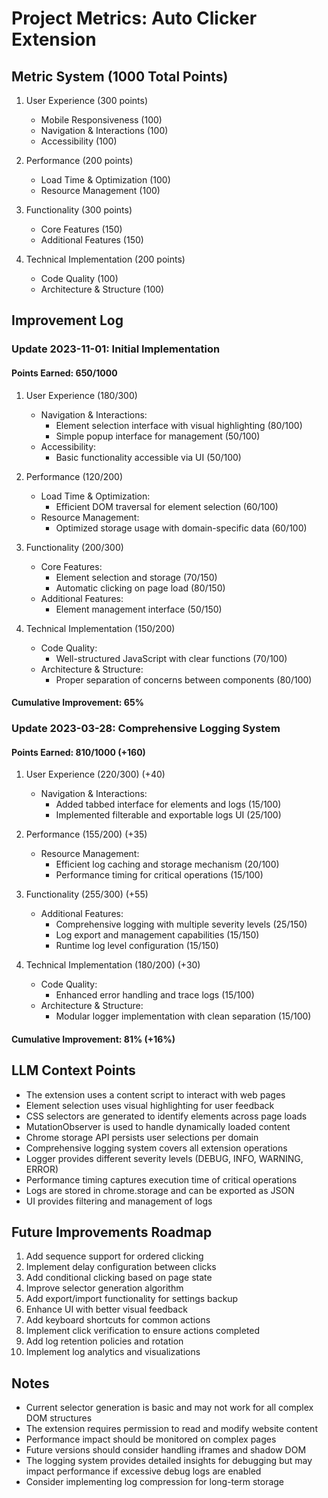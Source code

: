 # Project Metrics: Auto Clicker Extension

## Metric System (1000 Total Points)
1. User Experience (300 points)
   - Mobile Responsiveness (100)
   - Navigation & Interactions (100)
   - Accessibility (100)

2. Performance (200 points)
   - Load Time & Optimization (100)
   - Resource Management (100)

3. Functionality (300 points)
   - Core Features (150)
   - Additional Features (150)

4. Technical Implementation (200 points)
   - Code Quality (100)
   - Architecture & Structure (100)

## Improvement Log

### Update 2023-11-01: Initial Implementation
#### Points Earned: 650/1000

1. User Experience (180/300)
   - Navigation & Interactions:
     * Element selection interface with visual highlighting (80/100)
     * Simple popup interface for management (50/100)
   - Accessibility:
     * Basic functionality accessible via UI (50/100)

2. Performance (120/200)
   - Load Time & Optimization:
     * Efficient DOM traversal for element selection (60/100)
   - Resource Management:
     * Optimized storage usage with domain-specific data (60/100)

3. Functionality (200/300)
   - Core Features:
     * Element selection and storage (70/150)
     * Automatic clicking on page load (80/150)
   - Additional Features:
     * Element management interface (50/150)

4. Technical Implementation (150/200)
   - Code Quality:
     * Well-structured JavaScript with clear functions (70/100)
   - Architecture & Structure:
     * Proper separation of concerns between components (80/100)

#### Cumulative Improvement: 65%

### Update 2023-03-28: Comprehensive Logging System
#### Points Earned: 810/1000 (+160)

1. User Experience (220/300) (+40)
   - Navigation & Interactions:
     * Added tabbed interface for elements and logs (15/100)
     * Implemented filterable and exportable logs UI (25/100)

2. Performance (155/200) (+35)
   - Resource Management:
     * Efficient log caching and storage mechanism (20/100)
     * Performance timing for critical operations (15/100)

3. Functionality (255/300) (+55)
   - Additional Features:
     * Comprehensive logging with multiple severity levels (25/150)
     * Log export and management capabilities (15/150)
     * Runtime log level configuration (15/150)

4. Technical Implementation (180/200) (+30)
   - Code Quality:
     * Enhanced error handling and trace logs (15/100)
   - Architecture & Structure:
     * Modular logger implementation with clean separation (15/100)

#### Cumulative Improvement: 81% (+16%)

## LLM Context Points
- The extension uses a content script to interact with web pages
- Element selection uses visual highlighting for user feedback
- CSS selectors are generated to identify elements across page loads
- MutationObserver is used to handle dynamically loaded content
- Chrome storage API persists user selections per domain
- Comprehensive logging system covers all extension operations
- Logger provides different severity levels (DEBUG, INFO, WARNING, ERROR)
- Performance timing captures execution time of critical operations
- Logs are stored in chrome.storage and can be exported as JSON
- UI provides filtering and management of logs

## Future Improvements Roadmap
1. Add sequence support for ordered clicking
2. Implement delay configuration between clicks
3. Add conditional clicking based on page state
4. Improve selector generation algorithm
5. Add export/import functionality for settings backup
6. Enhance UI with better visual feedback
7. Add keyboard shortcuts for common actions
8. Implement click verification to ensure actions completed
9. Add log retention policies and rotation
10. Implement log analytics and visualizations 

## Notes
- Current selector generation is basic and may not work for all complex DOM structures
- The extension requires permission to read and modify website content
- Performance impact should be monitored on complex pages
- Future versions should consider handling iframes and shadow DOM
- The logging system provides detailed insights for debugging but may impact performance if excessive debug logs are enabled
- Consider implementing log compression for long-term storage 